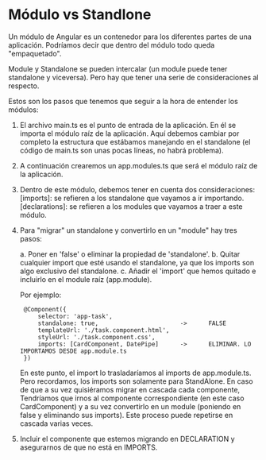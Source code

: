 # Módulo vs Standlone

Un módulo de Angular es un contenedor para los diferentes partes de una aplicación.
Podríamos decir que dentro del módulo todo queda "empaquetado".

Module y Standalone se pueden intercalar (un module puede tener standalone y viceversa).
Pero hay que tener una serie de consideraciones al respecto.

Estos son los pasos que tenemos que seguir a la hora de entender los módulos:
 
1. El archivo main.ts es el punto de entrada de la aplicación. 
    En él se importa el módulo raíz de la aplicación. Aquí debemos cambiar por completo la estructura 
    que estábamos manejando en el standalone (el código de main.ts son unas pocas líneas, no habrá problema).
  
2. A continuación crearemos un app.modules.ts que será el módulo raíz de la aplicación.

3. Dentro de este módulo, debemos tener en cuenta dos consideraciones:
        [imports]: se refieren a los standalone que vayamos a ir importando.
        [declarations]: se refieren a los modules que vayamos a traer a este módulo.

4. Para "migrar" un standalone y convertirlo en un "module" hay tres pasos:

    a. Poner en 'false' o eliminar la propiedad de 'standalone'.
    b. Quitar cualquier import que esté usando el standalone, ya que los imports son algo exclusivo del standalone.
    c. Añadir el 'import' que hemos quitado e incluirlo en el module raíz (app.module).

    Por ejemplo:

        @Component({
            selector: 'app-task',
            standalone: true,                       ->      FALSE
            templateUrl: './task.component.html',
            styleUrl: './task.component.css',
            imports: [CardComponent, DatePipe]      ->      ELIMINAR. LO IMPORTAMOS DESDE app.module.ts
        })

    En este punto, el import lo trasladaríamos al imports de app.module.ts.
    Pero recordamos, los imports son solamente para StandAlone. 
    En caso de que a su vez quisiéramos migrar en cascada cada componente, 
    Tendríamos que irnos al componente correspondiente (en este caso CardComponent)
    y a su vez convertirlo en un module (poniendo en false y eliminando sus imports).
    Este proceso puede repetirse en cascada varias veces.
    

5. Incluir el componente que estemos migrando en DECLARATION y asegurarnos de que no está en IMPORTS.

    